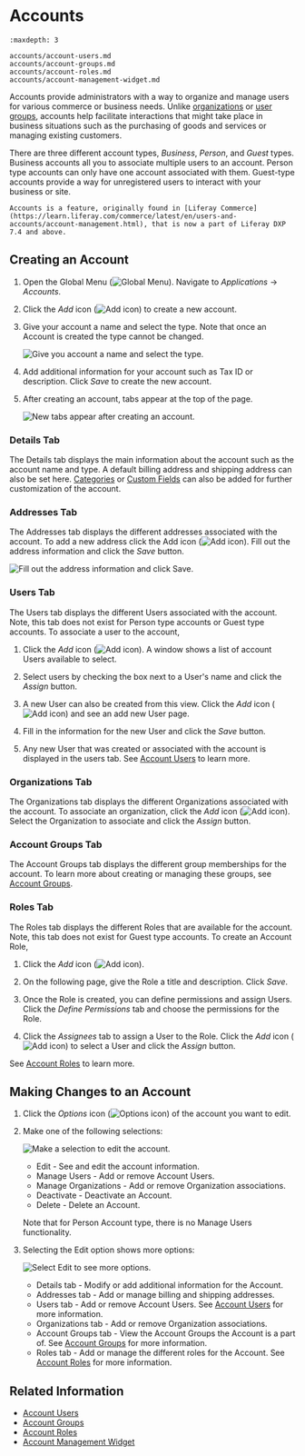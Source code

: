 # Accounts

```{toctree}
:maxdepth: 3

accounts/account-users.md
accounts/account-groups.md
accounts/account-roles.md
accounts/account-management-widget.md
```

Accounts provide administrators with a way to organize and manage users for various commerce or business needs. Unlike [organizations](./organizations.md) or [user groups](./user-groups.md), accounts help facilitate interactions that might take place in business situations such as the purchasing of goods and services or managing existing customers.

There are three different account types, *Business*, *Person*, and *Guest* types. Business accounts all you to associate multiple users to an account. Person type accounts can only have one account associated with them. Guest-type accounts provide a way for unregistered users to interact with your business or site.

```{note}
Accounts is a feature, originally found in [Liferay Commerce](https://learn.liferay.com/commerce/latest/en/users-and-accounts/account-management.html), that is now a part of Liferay DXP 7.4 and above.
```

## Creating an Account

1. Open the Global Menu (![Global Menu](../images/icon-applications-menu.png)). Navigate to *Applications* &rarr; *Accounts*.

1. Click the _Add_ icon (![Add icon](../images/icon-add.png)) to create a new account.

1. Give your account a name and select the type. Note that once an Account is created the type cannot be changed.

   ![Give you account a name and select the type.](./accounts/images/01.png)

1. Add additional information for your account such as Tax ID or description. Click *Save* to create the new account.

1. After creating an account, tabs appear at the top of the page.

   ![New tabs appear after creating an account.](./accounts/images/02.png)

### Details Tab

The Details tab displays the main information about the account such as the account name and type. A default billing address and shipping address can also be set here. [Categories](../content-authoring-and-management/tags-and-categories/defining-categories-and-vocabularies-for-content.md) or [Custom Fields](../system-administration/configuring-liferay/adding-custom-fields.md) can also be added for further customization of the account.

### Addresses Tab

The Addresses tab displays the different addresses associated with the account. To add a new address click the Add icon (![Add icon](../images/icon-add.png)). Fill out the address information and click the *Save* button.

![Fill out the address information and click Save.](./accounts/images/03.png)

### Users Tab

The Users tab displays the different Users associated with the account. Note, this tab does not exist for Person type accounts or Guest type accounts. To associate a user to the account,

1. Click the _Add_ icon (![Add icon](../images/icon-add.png)). A window shows a list of account Users available to select.

1. Select users by checking the box next to a User's name and click the *Assign* button.

1. A new User can also be created from this view. Click the _Add_ icon (![Add icon](../images/icon-add.png)) and see an add new User page.

1. Fill in the information for the new User and click the *Save* button.

1. Any new User that was created or associated with the account is displayed in the users tab. See [Account Users](./accounts/account-users.md) to learn more.

### Organizations Tab

The Organizations tab displays the different Organizations associated with the account. To associate an organization, click the _Add_ icon (![Add icon](../images/icon-add.png)). Select the Organization to associate and click the *Assign* button.

### Account Groups Tab

The Account Groups tab displays the different group memberships for the account. To learn more about creating or managing these groups, see [Account Groups](./accounts/account-groups.md).

### Roles Tab

The Roles tab displays the different Roles that are available for the account. Note, this tab does not exist for Guest type accounts. To create an Account Role,

1. Click the _Add_ icon (![Add icon](../images/icon-add.png)).

1. On the following page, give the Role a title and description. Click *Save*.

1. Once the Role is created, you can define permissions and assign Users. Click the *Define Permissions* tab and choose the permissions for the Role.

1. Click the *Assignees* tab to assign a User to the Role. Click the _Add_ icon (![Add icon](../images/icon-add.png)) to select a User and click the *Assign* button.

See [Account Roles](./accounts/account-roles.md) to learn more.

## Making Changes to an Account

1. Click the _Options_ icon (![Options icon](../images/icon-actions.png)) of the account you want to edit.

1. Make one of the following selections:

   ![Make a selection to edit the account.](./accounts/images/04.png)

   * Edit - See and edit the account information.
   * Manage Users - Add or remove Account Users.
   * Manage Organizations - Add or remove Organization associations.
   * Deactivate - Deactivate an Account.
   * Delete - Delete an Account.

   Note that for Person Account type, there is no Manage Users functionality.

1. Selecting the Edit option shows more options:

   ![Select Edit to see more options.](./accounts/images/02.png)

   * Details tab - Modify or add additional information for the Account.
   * Addresses tab - Add or manage billing and shipping addresses.
   * Users tab - Add or remove Account Users. See [Account Users](./accounts/account-users.md) for more information.
   * Organizations tab - Add or remove Organization associations.
   * Account Groups tab - View the Account Groups the Account is a part of. See [Account Groups](./accounts/account-groups.md) for more information.
   * Roles tab - Add or manage the different roles for the Account. See [Account Roles](./accounts/account-roles.md) for more information.

## Related Information

* [Account Users](./accounts/account-users.md)
* [Account Groups](./accounts/account-groups.md)
* [Account Roles](./accounts/account-roles.md)
* [Account Management Widget](./accounts/account-management-widget.md)
